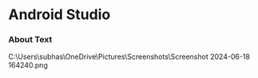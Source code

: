 <h1>Android Studio</h1>
<h3>About Text</h3>
C:\Users\subhas\OneDrive\Pictures\Screenshots\Screenshot 2024-06-18 164240.png
